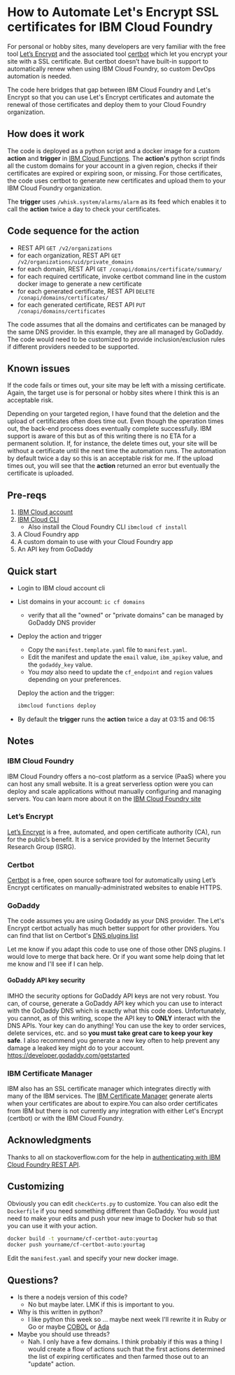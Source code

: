 # How to Automate Let's Encrypt SSL certificates for IBM Cloud Foundry

For personal or hobby sites, many developers are very familiar with the free tool [Let’s Encrypt](https://letsencrypt.org/) and the associated tool [certbot](https://certbot.eff.org/) which let you encrypt your site with a SSL certificate. But certbot doesn’t have built-in support to automatically renew when using IBM Cloud Foundry, so custom DevOps automation is needed.

The code here bridges that gap between IBM Cloud Foundry and Let's Encrypt so that you can use Let's Encrypt certificates and automate the renewal of those certificates and deploy them to your Cloud Foundry organization.

## How does it work

The code is deployed as a python script and a docker image for a custom **action** and **trigger** in [IBM Cloud Functions](https://cloud.ibm.com/functions/). The **action's** python script finds all the custom domains for your account in a given region, checks if their certificates are expired or expiring soon, or missing. For those certificates, the code uses certbot to generate new certificates and upload them to your IBM Cloud Foundry organization.

The **trigger** uses `/whisk.system/alarms/alarm` as its feed which enables it to call the **action** twice a day to check your certificates.

## Code sequence for the action

- REST API `GET /v2/organizations`
- for each organization, REST API `GET /v2/organizations/uid/private_domains`
- for each domain, REST API `GET /conapi/domains/certificate/summary/`
- for each required certificate, invoke certbot command line in the custom docker image to generate a new certificate
- for each generated certificate, REST API `DELETE /conapi/domains/certificates/`
- for each generated certificate, REST API `PUT /conapi/domains/certificates`

The code assumes that all the domains and certificates can be managed by the same DNS provider. In this example, they are all managed by GoDaddy. The code would need to be customized to provide inclusion/exclusion rules if different providers needed to be supported.

## Known issues

If the code fails or times out, your site may be left with a missing certificate. Again, the target use is for personal or hobby sites where I think this is an acceptable risk.

Depending on your targeted region, I have found that the deletion and the upload of certificates often does time out. Even though the operation times out, the back-end process does eventually complete successfully. IBM support is aware of this but as of this writing there is no ETA for a permanent solution. If, for instance, the delete times out, your site will be without a certificate until the next time the automation runs. The automation by default twice a day so this is an acceptable risk for me. If the upload times out, you will see that the **action** returned an error but eventually the certificate is uploaded.

## Pre-reqs

1. [IBM Cloud account](https://cloud.ibm.com/registration)
1. [IBM Cloud CLI](https://cloud.ibm.com/docs/cli/reference/bluemix_cli/download_cli.html)
   - Also install the Cloud Foundry CLI `ibmcloud cf install`
1. A Cloud Foundry app
1. A custom domain to use with your Cloud Foundry app
1. An API key from GoDaddy

## Quick start

- Login to IBM cloud account cli
- List domains in your account: `ic cf domains`
  - verify that all the "owned" or "private domains" can be managed by GoDaddy DNS provider
- Deploy the action and trigger

  - Copy the `manifest.template.yaml` file to `manifest.yaml`.
  - Edit the manifest and update the `email` value, `ibm_apikey` value, and the `godaddy_key` value.
  - You _may_ also need to update the `cf_endpoint` and `region` values depending on your preferences.

  Deploy the action and the trigger:

  ```sh
  ibmcloud functions deploy
  ```

- By default the **trigger** runs the **action** twice a day at 03:15 and 06:15

## Notes

### IBM Cloud Foundry

IBM Cloud Foundry offers a no-cost platform as a service (PaaS) where you can host any small website. It is a great serverless option were you can deploy and scale applications without manually configuring and managing servers. You can learn more about it on the [IBM Cloud Foundry site](https://www.ibm.com/cloud/cloud-foundry)

### Let’s Encrypt

[Let’s Encrypt](https://letsencrypt.org/about/) is a free, automated, and open certificate authority (CA), run for the public’s benefit. It is a service provided by the Internet Security Research Group (ISRG).

### Certbot

[Certbot](https://certbot.eff.org/about/) is a free, open source software tool for automatically using Let’s Encrypt certificates on manually-administrated websites to enable HTTPS.

### GoDaddy

The code assumes you are using Godaddy as your DNS provider. The Let's Encrypt certbot actually has much better support for other providers. You can find that list on Certbot's [DNS plugins list](https://certbot.eff.org/docs/using.html#dns-plugins)

Let me know if you adapt this code to use one of those other DNS plugins. I would love to merge that back here. Or if you want some help doing that let me know and I'll see if I can help.

#### GoDaddy API key security

IMHO the security options for GoDaddy API keys are not very robust. You can, of course, generate a GoDaddy API key which you can use to interact with the GoDaddy DNS which is exactly what this code does. Unfortunately, you cannot, as of this writing, scope the API key to **ONLY** interact with the DNS APIs. Your key can do anything! You can use the key to order services, delete services, etc. and so **you must take great care to keep your key safe**. I also recommend you generate a new key often to help prevent any damage a leaked key might do to your account.
https://developer.godaddy.com/getstarted

### IBM Certificate Manager

IBM also has an SSL certificate manager which integrates directly with many of the IBM services. The [IBM Certificate Manager](https://www.ibm.com/cloud/certificate-manager) generate alerts when your certificates are about to expire.You can also order certificates from IBM but there is not currently any integration with either Let's Encrypt (certbot) or with the IBM Cloud Foundry.

## Acknowledgments

Thanks to all on stackoverflow.com for the help in [authenticating with IBM Cloud Foundry REST API](https://stackoverflow.com/questions/64163745/how-to-authenticate-ibm-cloud-function-to-use-ibm-cloud-foundry-api).

## Customizing

Obviously you can edit `checkCerts.py` to customize. You can also edit the `Dockerfile` if you need something different than GoDaddy. You would just need to make your edits and push your new image to Docker hub so that you can use it with your action.

```sh
docker build -t yourname/cf-certbot-auto:yourtag
docker push yourname/cf-certbot-auto:yourtag
```

Edit the `manifest.yaml` and specify your new docker image.

## Questions?

- Is there a nodejs version of this code?
  - No but maybe later. LMK if this is important to you.
- Why is this written in python?
  - I like python this week so ... maybe next week I'll rewrite it in Ruby or Go or maybe [COBOL](https://gnucobol.sourceforge.io/) or [Ada](https://www.gnu.org/software/gnat/)
- Maybe you should use threads?
  - Nah. I only have a few domains. I think probably if this was a thing I would create a flow of actions such that the first actions determined the list of expiring certificates and then farmed those out to an "update" action.
